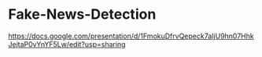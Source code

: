 # Fake-News-Detection
https://docs.google.com/presentation/d/1FmokuDfrvQepeck7aIjU9hn07HhkJejtaP0vYnYF5Lw/edit?usp=sharing
